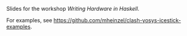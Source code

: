 Slides for the workshop *Writing Hardware in Haskell*.

For examples, see <https://github.com/mheinzel/clash-yosys-icestick-examples>.
